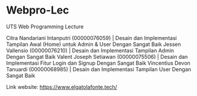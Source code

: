 # Webpro-Lec
UTS Web Programming Lecture

Citra Nandariani Intanputri (00000076059) | Desain dan Implementasi Tampilan Awal (Home) untuk Admin & User Dengan Sangat Baik
Jessen Vallensio (00000076210) | Desain dan Implementasi Tampilan Admin Dengan Sangat Baik
Valent Joseph Setiawan (00000075506) | Desain dan Implementasi Fitur Login dan Signup Dengan Sangat Baik
Vincentius Devon Tanuardi (00000068985) | Desain dan Implementasi Tampilan User Dengan Sangat Baik

Link website:
https://www.elgatolafonte.tech/
